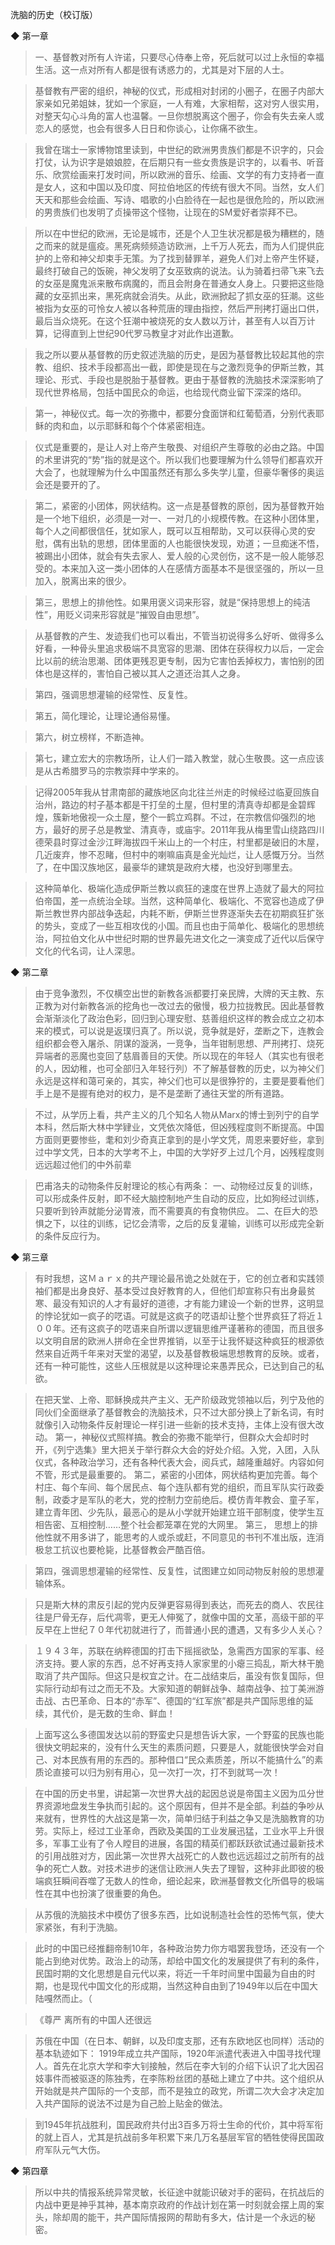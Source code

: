 洗脑的历史（校订版）

◆ 第一章

> 一、基督教对所有人许诺，只要尽心侍奉上帝，死后就可以过上永恒的幸福生活。这一点对所有人都是很有诱惑力的，尤其是对下层的人士。

> 基督教有严密的组织，神秘的仪式，形成相对封闭的小圈子，在圈子内部大家亲如兄弟姐妹，犹如一个家庭，一人有难，大家相帮，这对穷人很实用，对整天勾心斗角的富人也温馨。一旦你想脱离这个圈子，你会有失去亲人或恋人的感觉，也会有很多人日日和你谈心，让你痛不欲生。

> 我曾在瑞士一家博物馆里读到，中世纪的欧洲男贵族们都是不识字的，只会打仗，认为识字是娘娘腔，在后期只有一些女贵族是识字的，以看书、听音乐、欣赏绘画来打发时间，所以欧洲的音乐、绘画、文学的有力支持者一直是女人，这和中国以及印度、阿拉伯地区的传统有很大不同。当然，女人们天天和那些会绘画、写诗、唱歌的小白脸待在一起也是很危险的，所以欧洲的男贵族们也发明了贞操带这个怪物，让现在的SM爱好者崇拜不已。

> 所以在中世纪的欧洲，无论是城市，还是个人卫生状况都是极为糟糕的，随之而来的就是瘟疫。黑死病频频造访欧洲，上千万人死去，而为人们提供庇护的上帝和神父却束手无策。为了找到替罪羊，避免人们对上帝产生怀疑，最终打破自己的饭碗，神父发明了女巫致病的说法。认为骑着扫帚飞来飞去的女巫是魔鬼派来散布病魔的，而且会附身在普通女人身上。只要把这些隐藏的女巫抓出来，黑死病就会消失。从此，欧洲掀起了抓女巫的狂潮。这些被指为女巫的可怜女人被以各种荒唐的理由指控，然后严刑拷打逼出口供，最后当众烧死。在这个狂潮中被烧死的女人数以万计，甚至有人以百万计算，记得直到上世纪90代罗马教皇才对此作出道歉。

>  我之所以要从基督教的历史叙述洗脑的历史，是因为基督教比较起其他的宗教、组织、技术手段都高出一截，即使是现在与之激烈竞争的伊斯兰教，其理论、形式、手段也是脱胎于基督教。更由于基督教的洗脑技术深深影响了现代世界格局，包括中国民众的命运，也给现代商业留下深深的烙印。

> 第一，神秘仪式。每一次的弥撒中，都要分食面饼和红葡萄酒，分别代表耶稣的肉和血，以示耶稣和每个个体紧密相连。

> 仪式是重要的，是让人对上帝产生敬畏、对组织产生尊敬的必由之路。中国的术里讲究的“势”指的就是这个。所以我们也要理解为什么领导们都喜欢开大会了，也就理解为什么中国虽然还有那么多失学儿童，但豪华奢侈的奥运会还是要开的了。

>  第二，紧密的小团体，网状结构。这一点是基督教的原创，因为基督教开始是一个地下组织，必须是一对一、一对几的小规模传教。在这种小团体里，每个人之间都很信任，犹如家人，既可以互相帮助，又可以获得心灵的安慰，偶有出轨的思想，团体里面的人也能很快发现，劝道；一旦痴迷不悟，被踢出小团体，就会有失去家人、爱人般的心灵创伤，这不是一般人能够忍受的。本来加入这一类小团体的人在感情方面基本不是很坚强的，所以一旦加入，脱离出来的很少。

> 第三，思想上的排他性。如果用褒义词来形容，就是“保持思想上的纯洁性”，用贬义词来形容就是“摧毁自由思想”。

> 从基督教的产生、发迹我们也可以看出，不管当初说得多么好听、做得多么好看，一种骨头里追求极端不具宽容的思潮、团体在获得权力以后，一定会比以前的统治思潮、团体更残忍更专制，因为它害怕丢掉权力，害怕别的团体也是这样的，害怕自己被以其人之道还治其人之身。

> 第四，强调思想灌输的经常性、反复性。

>  第五，简化理论，让理论通俗易懂。

>  第六，树立榜样，不断造神。

> 第七，建立宏大的宗教场所，让人们一踏入教堂，就心生敬畏。这一点应该是从古希腊罗马的宗教崇拜中学来的。

> 记得2005年我从甘肃南部的藏族地区向北往兰州走的时候经过临夏回族自治州，路边的村子基本都是干打垒的土屋，但村里的清真寺却都是金碧辉煌，簇新地傲视一众土屋，整个一鹤立鸡群。不过，在宗教信仰强烈的地方，最好的房子总是教堂、清真寺，或庙宇。2011年我从梅里雪山绕路四川德荣县时穿过金沙江畔海拔四千米山上的一个村庄，村里都是破旧的木屋，几近废弃，惨不忍睹，但村中的喇嘛庙真是金光灿烂，让人感慨万分。当然了，在中国汉族地区，最豪华的建筑是政府大楼，也没好到哪里去。

> 这种简单化、极端化造成伊斯兰教以疯狂的速度在世界上造就了最大的阿拉伯帝国，差一点统治全球。当然，这种简单化、极端化、不宽容也造成了伊斯兰教世界内部战争迭起，内耗不断，伊斯兰世界逐渐失去在初期疯狂扩张的势头，变成了一些互相攻伐的小国。而且也由于简单化、极端化的思想统治，阿拉伯文化从中世纪时期的世界最先进文化之一演变成了近代以后保守文化的代名词，让人深思。


◆ 第二章

>   由于竞争激烈，不仅横空出世的新教各派都要打亲民牌，大牌的天主教、东正教为对付新教各派的挖角也一改过去的傲慢，极力拉拢教民。因此基督教会渐渐淡化了政治色彩，回归到心理安慰、慈善组织这样的教会成立之初本来的模式，可以说是返璞归真了。所以说，竞争就是好，垄断之下，连教会组织都会卷入屠杀、阴谋的漩涡，一竞争，当年钳制思想、严刑拷打、烧死异端者的恶魔也变回了慈眉善目的天使。所以现在的年轻人（其实也有很老的人，因幼稚，也可全部归入年轻行列）不了解基督教的历史，以为神父们永远是这样和蔼可亲的，其实，神父们也可以是很狰狞的，主要是要看他们手上是不是握有绝对的权力，是不是垄断了通往天堂的所有道路。

> 不过，从学历上看，共产主义的几个知名人物从Marx的博士到列宁的自学本科，然后斯大林中学肄业，文凭依次降低，但凶残程度则不断提高。中国方面则更要惨些，耄和刘少奇真正拿到的是小学文凭，周恩来要好些，拿到过中学文凭，日本的大学考不上，中国的大学好歹上过几个月，凶残程度则远远超过他们的中外前辈

>  巴甫洛夫的动物条件反射理论的核心有两条：  一、动物经过反复的训练，可以形成条件反射，即不经大脑控制地产生自动的反应，比如狗经过训练，只要听到铃声就能分泌胃液，而不需要真的有食物供应。  二、在巨大的恐惧之下，以往的训练，记忆会清零，之后的反复灌输，训练可以形成完全新的条件反应行为。


◆ 第三章

>  有时我想，这Ｍａｒｘ的共产理论最吊诡之处就在于，它的创立者和实践领袖们都是出身良好、基本受过良好教育的人，但他们却宣称只有出身最贫寒、最没有知识的人才有最好的道德，才有能力建设一个新的世界，这明显的悖论犹如一疯子的呓语。可就是这疯子的呓语却让整个世界疯狂了将近１００年。还有这疯子的呓语来自所谓以逻辑思维严谨著称的德国，而且很多以文明自居的欧洲人拼命在全世界推销，以至于让我怀疑这种疯狂的根源依然来自近两千年来对天堂的渴望，以及基督教极端思想教育的反映。或者，还有一种可能性，这些人压根就是以这种理论来愚弄民众，已达到自己的私欲。

> 在把天堂、上帝、耶稣换成共产主义、无产阶级政党领袖以后，列宁及他的同伙们全面继承了基督教会的洗脑技术，只不过大部分换上了新名词，有时就像引入动物条件反射理论一样引进一些新的技术支持，主体上没有很大改动。  第一，神秘仪式照样搞。教会的弥撒不能举行，但群众大会却时时开，《列宁选集》里大把关于举行群众大会的好处介绍。入党，入团，入队仪式，各种政治学习，还有各种代表大会，阅兵式，越隆重越好。内容如何不管，形式是最重要的。  第二，紧密的小团体，网状结构更加完善。每个村庄、每个车间、每个居民点、每个连队都有党的组织，而且军队实行政委制，政委才是军队的老大，党的控制力空前绝后。模仿青年教会、童子军，建立青年团、少先队，最恶心的是从小学就开始建立班干部制度，使学生互相告密、互相控制……整个社会都笼罩在党的大网里。  第三， 思想上的排他性就不用多讲了，能思考的人或杀或赶，不同意见的书刊不准出版，连消极怠工抗议也要枪毙，比基督教会严酷百倍。

> 第四，强调思想灌输的经常性、反复性，试图建立如同动物反射般的思想灌输体系。

> 只是斯大林的肃反引起的党内反弹更容易得到表达，而死去的商人、农民往往是尸骨无存，后代凋零，更无人伸冤了，就像中国的文革，高级干部的平反早在上世纪７０年代初就进行了，而普通小民的遭遇，又有多少人关心？

> １９４３年，苏联在纳粹德国的打击下摇摇欲坠，急需西方国家的军事、经济支持。要人家的东西，总不好再支持人家家里的小瘪三捣乱，斯大林干脆取消了共产国际。但这只是权宜之计。在二战结束后，虽没有恢复国际，但实际行动却有过之而无不及。大家知道的朝鲜战争、越南战争、拉丁美洲游击战、古巴革命、日本的“赤军”、德国的“红军旅”都是共产国际思维的延续，其代价，是无数的生命、鲜血！

> 上面写这么多德国发达以前的野蛮史只是想告诉大家，一个野蛮的民族也能很快文明起来的，没有什么天生的素质问题，只要是人，就能很快学会对自己、对本民族有用的东西的。那种借口“民众素质差，所以不能搞什么”的素质论直接可以归为别有用心，见一次打一次，打不到就骂一次！

> 在中国的历史书里，讲起第一次世界大战的起因总说是帝国主义因为瓜分世界资源地盘发生争执而引起的。这个原因有，但并不是全部。利益的争吵从来就有，世界性的大战这是第一次，简单归结于利益之争又是洗脑教育的功劳。实际上，经过工业革命，西欧及美国的工业发展迅猛，工业水平上升很多，军事工业有了令人瞠目的进展，各国的精英们都跃跃欲试通过最新技术的引用战胜对方，因此第一次世界大战死亡的人数也远远超过之前所有的战争的死亡人数。对技术进步的迷信让欧洲人失去了理智，这种非此即彼的极端疯狂瞬间吞噬了无数人的性命，细论起来，欧洲基督教文化所倡导的极端性在其中也扮演了很重要的角色。

> 从苏俄的洗脑技术中模仿了很多东西，比如说制造社会性的恐怖气氛，使大家紧张，有利于洗脑。

> 此时的中国已经推翻帝制10年，各种政治势力你方唱罢我登场，还没有一个能占到绝对优势。政治上的动荡，却给中国文化的发展提供了有利的条件，民国时期的文化思想是自元代以来，将近一千年时间里中国最为自由的时期，也是现代中国文化的形成期，当然这种自由到了1949年以后在中国大陆嘎然而止。（

> 《尊严 离所有的中国人还很远

> 苏俄在中国（在日本、朝鲜，以及印度支那，还有东欧地区也同样）活动的基本轨迹如下：
  1919年成立共产国际，1920年派遣代表进入中国寻找代理人。首先在北京大学和李大钊接触，然后在李大钊的介绍下认识了北大因召妓事件而被驱逐的陈独秀，在李陈粉丝团的基础上建立了中共。这个组织从开始就是共产国际的一个支部，而不是独立的政党，所谓二次大会才决定加入共产国际的说法不过是为自己脸上贴金的做法。

> 到1945年抗战胜利，国民政府共付出3百多万将士生命的代价，其中将军衔的就上百人，尤其是抗战前多年积累下来几万名基层军官的牺牲使得民国政府军队元气大伤。


◆ 第四章

> 所以中共的情报系统异常灵敏，长征途中就能识破对手的密码，在抗战后的内战中更是神乎其神，基本南京政府的作战计划在第一时刻就会摆上周的案头，除却周的能干，共产国际情报网的帮助有多大，估计是一个永远的秘密。